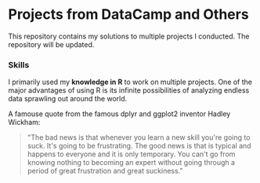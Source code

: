 # Projects from DataCamp and Others
This repository contains my solutions to multiple projects I conducted. The repository will be updated.

### Skills
I primarily used my **knowledge in R** to work on multiple projects. One of the major advantages of using R is its infinite possibilities of analyzing endless data sprawling out around the world.

A famouse quote from the famous dplyr and ggplot2 inventor Hadley Wickham:
>"The bad news is that whenever you learn a new skill you're going to suck. It's going to be frustrating. The good news is that is typical and happens to everyone and it is only temporary. You can't go from knowing nothing to becoming an expert without going through a period of great frustration and great suckiness."
